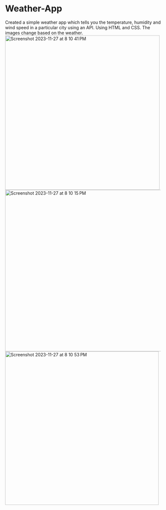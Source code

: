 # Weather-App
Created a simple weather app which tells you the temperature, humidity and wind speed in a particular city using an API. Using HTML and CSS. The images change based on the weather. 
<img width="500" alt="Screenshot 2023-11-27 at 8 10 41 PM" src="https://github.com/Maryamb777/Weather-App/assets/147725727/888e631f-33f8-45fd-85b9-5a60c4daab19">
<img width="523" alt="Screenshot 2023-11-27 at 8 10 15 PM" src="https://github.com/Maryamb777/Weather-App/assets/147725727/3daa8634-4aa1-4236-85f2-6295656cc6d0">
<img width="497" alt="Screenshot 2023-11-27 at 8 10 53 PM" src="https://github.com/Maryamb777/Weather-App/assets/147725727/77ed0c45-699c-4447-95da-8644789bbfe1">
